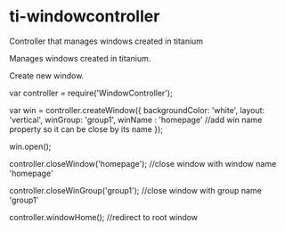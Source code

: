 ti-windowcontroller
===================

Controller that manages windows created in titanium

Manages windows created in titanium.

Create new window.

var controller = require('WindowController');

var win = controller.createWindow({
  backgroundColor: 'white',
  layout: 'vertical',
  winGroup: 'group1',
  winName : 'homepage'  //add win name property so it can be close by its name
});

win.open();

controller.closeWindow('homepage'); //close window with window name 'homepage'

controller.closeWinGroup('group1'); //close window with group name 'group1'

controller.windowHome();  //redirect to root window

